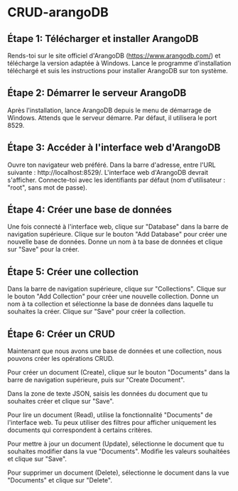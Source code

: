 # CRUD-arangoDB

## Étape 1: Télécharger et installer ArangoDB

Rends-toi sur le site officiel d'ArangoDB (https://www.arangodb.com/) et télécharge la version adaptée à Windows.
Lance le programme d'installation téléchargé et suis les instructions pour installer ArangoDB sur ton système.

## Étape 2: Démarrer le serveur ArangoDB

Après l'installation, lance ArangoDB depuis le menu de démarrage de Windows.
Attends que le serveur démarre. Par défaut, il utilisera le port 8529.

## Étape 3: Accéder à l'interface web d'ArangoDB

Ouvre ton navigateur web préféré.
Dans la barre d'adresse, entre l'URL suivante : http://localhost:8529/.
L'interface web d'ArangoDB devrait s'afficher. Connecte-toi avec les identifiants par défaut (nom d'utilisateur : "root", sans mot de passe).

## Étape 4: Créer une base de données

Une fois connecté à l'interface web, clique sur "Database" dans la barre de navigation supérieure.
Clique sur le bouton "Add Database" pour créer une nouvelle base de données.
Donne un nom à ta base de données et clique sur "Save" pour la créer.

## Étape 5: Créer une collection

Dans la barre de navigation supérieure, clique sur "Collections".
Clique sur le bouton "Add Collection" pour créer une nouvelle collection.
Donne un nom à ta collection et sélectionne la base de données dans laquelle tu souhaites la créer. Clique sur "Save" pour créer la collection.

## Étape 6: Créer un CRUD
Maintenant que nous avons une base de données et une collection, nous pouvons créer les opérations CRUD.

Pour créer un document (Create), clique sur le bouton "Documents" dans la barre de navigation supérieure, puis sur "Create Document".

Dans la zone de texte JSON, saisis les données du document que tu souhaites créer et clique sur "Save".

Pour lire un document (Read), utilise la fonctionnalité "Documents" de l'interface web. Tu peux utiliser des filtres pour afficher uniquement les documents qui correspondent à certains critères.

Pour mettre à jour un document (Update), sélectionne le document que tu souhaites modifier dans la vue "Documents". Modifie les valeurs souhaitées et clique sur "Save".

Pour supprimer un document (Delete), sélectionne le document dans la vue "Documents" et clique sur "Delete".
